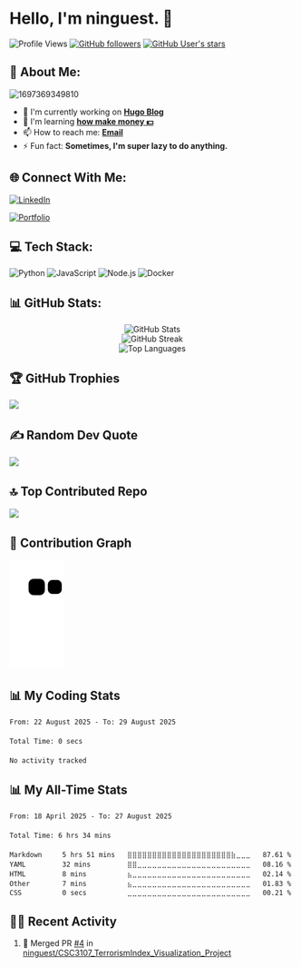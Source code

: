 # Hello, I'm ninguest. 👋 

![Profile Views](https://komarev.com/ghpvc/?username=ninguest&color=brightgreen)
[![GitHub followers](https://img.shields.io/github/followers/ninguest?label=Followers&style=social)](https://github.com/ninguest)
[![GitHub User's stars](https://img.shields.io/github/stars/ninguest?style=social)](https://github.com/ninguest)

## 💫 About Me:

![1697369349810](https://github.com/user-attachments/assets/9c762eae-c720-4d4b-b120-8720768247e7)

- 🔭 I'm currently working on **[Hugo Blog](https://gohugo.io/)**
- 🌱 I'm learning **[how make money 💵](https://i.imgflip.com/222pk5.jpg)**
- 📫 How to reach me: **[Email](mailto:ninguesttt@gmail.com)**
- ⚡ Fun fact: **Sometimes, I'm super lazy to do anything.**

## 🌐 Connect With Me:
[![LinkedIn](https://img.shields.io/badge/LinkedIn-%230077B5.svg?logo=linkedin&logoColor=white)](https://linkedin.com/in/teeyucheng) 
<!-- [![Twitter](https://img.shields.io/badge/Twitter-%231DA1F2.svg?logo=Twitter&logoColor=white)](https://twitter.com/YOUR-TWITTER)  -->
[![Portfolio](https://img.shields.io/badge/Portfolio-%23000000.svg?logo=firefox&logoColor=white)](https://ninguest.github.io/myportfolio)

## 💻 Tech Stack:
![Python](https://img.shields.io/badge/python-3670A0?style=for-the-badge&logo=python&logoColor=ffdd54) 
![JavaScript](https://img.shields.io/badge/javascript-%23323330.svg?style=for-the-badge&logo=javascript&logoColor=%23F7DF1E) 
![Node.js](https://img.shields.io/badge/node.js-6DA55F?style=for-the-badge&logo=node.js&logoColor=white)
![Docker](https://img.shields.io/badge/docker-%230db7ed.svg?style=for-the-badge&logo=docker&logoColor=white)

## 📊 GitHub Stats:
<div align="center">
  <img src="https://github-readme-stats.vercel.app/api?username=ninguest&theme=radical&hide_border=false&include_all_commits=true&count_private=true" alt="GitHub Stats" /><br/>
  <img src="https://github-readme-streak-stats.herokuapp.com/?user=ninguest&theme=radical&hide_border=false" alt="GitHub Streak" /><br/>
  <img src="https://github-readme-stats.vercel.app/api/top-langs/?username=ninguest&theme=radical&hide_border=false&include_all_commits=true&count_private=true&layout=compact" alt="Top Languages" />
</div>

## 🏆 GitHub Trophies
![](https://github-profile-trophy.vercel.app/?username=ninguest&theme=radical&no-frame=false&no-bg=false&margin-w=4)

## ✍️ Random Dev Quote
![](https://quotes-github-readme.vercel.app/api?type=horizontal&theme=radical)

## 🔝 Top Contributed Repo
![](https://github-contributor-stats.vercel.app/api?username=ninguest&limit=5&theme=dark&combine_all_yearly_contributions=true)

## 🐍 Contribution Graph
![Snake animation](https://github.com/ninguest/ninguest/blob/output/github-contribution-grid-snake.svg)

## 📊 My Coding Stats
<!--START_SECTION:waka-->

```txt
From: 22 August 2025 - To: 29 August 2025

Total Time: 0 secs

No activity tracked
```

<!--END_SECTION:waka-->

## 📊 My All-Time Stats
<!--START_SECTION:wakaalltime-->

```txt
From: 18 April 2025 - To: 27 August 2025

Total Time: 6 hrs 34 mins

Markdown     5 hrs 51 mins   ⣿⣿⣿⣿⣿⣿⣿⣿⣿⣿⣿⣿⣿⣿⣿⣿⣿⣿⣿⣿⣿⣷⣀⣀⣀   87.61 %
YAML         32 mins         ⣿⣿⣀⣀⣀⣀⣀⣀⣀⣀⣀⣀⣀⣀⣀⣀⣀⣀⣀⣀⣀⣀⣀⣀⣀   08.16 %
HTML         8 mins          ⣦⣀⣀⣀⣀⣀⣀⣀⣀⣀⣀⣀⣀⣀⣀⣀⣀⣀⣀⣀⣀⣀⣀⣀⣀   02.14 %
Other        7 mins          ⣦⣀⣀⣀⣀⣀⣀⣀⣀⣀⣀⣀⣀⣀⣀⣀⣀⣀⣀⣀⣀⣀⣀⣀⣀   01.83 %
CSS          0 secs          ⣀⣀⣀⣀⣀⣀⣀⣀⣀⣀⣀⣀⣀⣀⣀⣀⣀⣀⣀⣀⣀⣀⣀⣀⣀   00.21 %
```

<!--END_SECTION:wakaalltime-->

## 👨‍💻 Recent Activity
<!--START_SECTION:activity-->
1. 🎉 Merged PR [#4](https://github.com/ninguest/CSC3107_TerrorismIndex_Visualization_Project/pull/4) in [ninguest/CSC3107_TerrorismIndex_Visualization_Project](https://github.com/ninguest/CSC3107_TerrorismIndex_Visualization_Project)
<!--END_SECTION:activity-->
